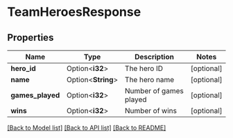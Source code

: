 # TeamHeroesResponse

## Properties

Name | Type | Description | Notes
------------ | ------------- | ------------- | -------------
**hero_id** | Option<**i32**> | The hero ID | [optional]
**name** | Option<**String**> | The hero name | [optional]
**games_played** | Option<**i32**> | Number of games played | [optional]
**wins** | Option<**i32**> | Number of wins | [optional]

[[Back to Model list]](../README.md#documentation-for-models) [[Back to API list]](../README.md#documentation-for-api-endpoints) [[Back to README]](../README.md)


